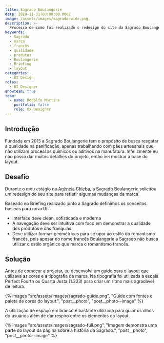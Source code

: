 ```yaml
---
title: Sagrado Boulangerie
date: 2019-11-31T00:00:00.000Z
image: /assets/images/sagrado-wide.png
description: >-
  Processo de como foi realizado o redesign do site da Sagrado Boulangerie
keywords:
  - Sagrado
  - marca
  - francês
  - qualidade
  - produtos
  - Boulangerie
  - Briefing
  - layout
categories:
  - UI Design
roles:
  - UI Designer
showteam: true
team:
  - name: Rodolfo Martins
    portfolio: false
    role: UX Designer
---
```


## Introdução

Fundada em 2015 a Sagrado Boulangerie tem o propósito de busca resgatar a qualidade na panificação, apenas trabalhando com pães artesanais que não utilizam processos químicos ou aditivos na manufatura.
Infelizmente eu não posso dar muitos detalhes do projeto, então irei mostrar a base do layout.

## Desafio

Durante o meu estágio na [Agência Chleba](https://www.chleba.net/), a Sagrado Boulangerie solicitou um redesign do seu site para refletir algumas mudanças da marca.

Baseado no Briefing realizado junto a Sagrado definimos os conceitos básicos para nova UI:

- Interface deve clean, sofisticada e moderna
- A navegação deve ser intuitiva com foco em demonstrar a qualidade dos produtos e das franquias
- Deve utilizar formas geométricas para se opor ao estilo do romantismo francês, pois apesar do nome francês Boulangerie a Sagrado não busca utilizar o estilo orgânico que marca o romantismo francês.

## Solução

Antes de começar a projetar, eu desenvolvi um guide para o layout que utilizava as cores e a tipografia da marca.
Na tipografia foi utilizada a escala Perfect Fourth ou Quarta Justa (1.333) para criar um ritmo mais agradável de leitura.

{% images "src/assets/images/sagrado-guide.png", "Guide com fontes e paleta de cores do layout.", "post__photo", "post__photo--image" %}

A utilização de espaço em branco é bastante utilizada para guiar os olhos do usuários além de dar respiro entre os elementos do layout.

{% images "src/assets/images/sagrado-full.png", "Imagem demonstra uma parte do layout da página sobre a história da Sagrado.", "post__photo", "post__photo--image" %}
